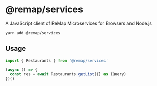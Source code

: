 # @remap/services

A JavaScript client of ReMap Microservices for Browsers and Node.js

```sh
yarn add @remap/services
```

## Usage

```typescript
import { Restaurants } from '@remap/services'

(async () => {
  const res = await Restaurants.getList({} as IQuery)
})()
```
